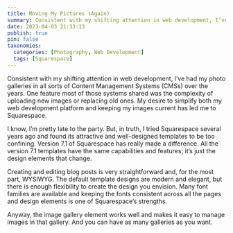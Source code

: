```yaml
---
title: Moving My Pictures (Again)
summary: Consistent with my shifting attention in web development, I’ve had my photo galleries in all sorts of Content Management Systems (CMSs) over the years. One feature most of those systems shared was the complexity of uploading new images or replacing old ones. My desire to simplify both my web development platform and keeping my images current has led me to Squarespace.
date: 2023-04-03 21:33:13
publish: true
pin: false
taxonomies:
  categories: [Photography, Web Development]
  tags: [Squarespace]
---
```


Consistent with my shifting attention in web development, I’ve had my photo galleries in all sorts of Content Management Systems (CMSs) over the years. One feature most of those systems shared was the complexity of uploading new images or replacing old ones. My desire to simplify both my web development platform and keeping my images current has led me to Squarespace.

<!--more-->

I know, I’m pretty late to the party. But, in truth, I tried Squarespace several years ago and found its attractive and well-designed templates to be too confining. Version 7.1 of Squarespace has really made a difference. All the version 7.1 templates have the same capabilities and features; it’s just the design elements that change.

Creating and editing blog posts is very straightforward and, for the most part, WYSIWYG. The default template designs are modern and elegant, but there is enough flexibility to create the design you envision. Many font families are available and keeping the fonts consistent across all the pages and design elements is one of Squarespace’s strengths.

Anyway, the image gallery element works well and makes it easy to manage images in that gallery. And you can have as many galleries as you want.
